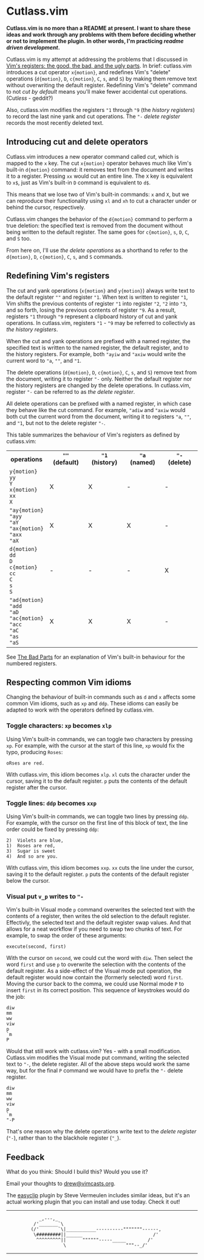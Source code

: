 # Cutlass.vim

**Cutlass.vim is no more than a README at present. I want to share these ideas and work through any problems with them before deciding whether or not to implement the plugin. In other words, I'm practicing *readme driven development*.**

Cutlass.vim is my attempt at addressing the problems that I discussed in [Vim's registers: the good, the bad, and the ugly parts][goodbadugly]. In brief: cutlass.vim introduces a cut operator `x{motion}`, and redefines Vim's "delete" operations (`d{motion}`, `D`, `c{motion}`, `C`, `s`, and `S`) by making them remove text without overwriting the default register. Redefining Vim's "delete" command to not *cut by default* means you'll make fewer accidental cut operations. (Cut*less* - geddit?)

Also, cutlass.vim modifies the registers `"1` through `"9` (the *history registers*) to record the last nine yank and cut operations. The `"-` *delete register* records the most recently deleted text.


## Introducing cut and delete operators

Cutlass.vim introduces a new operator command called *cut*, which is mapped to the `x` key. The cut `x{motion}` operator behaves much like Vim's built-in `d{motion}` command: it removes text from the document and writes it to a register. Pressing `xx` would cut an entire line. The `X` key is equivalent to `x$`, just as Vim's built-in `D` command is equivalent to `d$`.

This means that we lose two of Vim's built-in commands: `x` and `X`, but we can reproduce their functionality using `xl` and `xh` to cut a character under or behind the cursor, respectively.

Cutlass.vim changes the behavior of the `d{motion}` command to perform a true deletion: the specified text is removed from the document without being written to the default register. The same goes for `c{motion}`, `s`, `D`, `C`, and `S` too.

From here on, I'll use *the delete operations* as a shorthand to refer to the `d{motion}`, `D`, `c{motion}`, `C`, `s`, and `S` commands.

## Redefining Vim's registers

The cut and yank operations (`x{motion}` and `y{motion}`) always write text to the default register `""` and register `"1`.
When text is written to register `"1`, Vim shifts the previous contents of register `"1` into register `"2`, `"2` into `"3`, and so forth, losing the previous contents of register `"9`.
As a result, registers `"1` through `"9` represent a clipboard history of cut and yank operations.
In cutlass.vim, registers `"1` - `"9` may be referred to collectivly as *the history registers*.

When the cut and yank operations are prefixed with a named register, the specified text is written to the named register, the default register, and to the history registers. For example, both `"ayiw` and `"axiw` would write the current word to `"a`, `""`, and `"1`.

The delete operations (`d{motion}`, `D`, `c{motion}`, `C`, `s`, and `S`) remove text from the document, writing it to register `"-` only.
Neither the default register nor the history registers are changed by the delete operations.
In cutlass.vim, register `"-` can be referred to as *the delete register*.

All delete operations can be prefixed with a named register, in which case they behave like the cut command.
For example, `"adiw` and `"axiw` would both cut the current word from the document, writing it to registers `"a`, `""`, and `"1`, but not to the delete register `"-`.

This table summarizes the behaviour of Vim's registers as defined by cutlass.vim:

<table>
  <tr>
    <th>operations</th>
    <th><code>""</code> (default)</th>
    <th><code>"1</code> (history)</th>
    <th><code>"a</code> (named)</th>
    <th><code>"-</code> (delete)</th>
  </tr>

  <tr>
    <td>
      <code>y{motion}</code><br/>
      <code>yy</code><br/>
      <code>Y</code><br/>
      <code>x{motion}</code><br/>
      <code>xx</code><br/>
      <code>X</code><br/>
    </td>
    <td>X</td>
    <td>X</td>
    <td>-</td>
    <td>-</td>
  </tr>
  <tr>
    <td>
      <code>"ay{motion}</code><br/>
      <code>"ayy</code><br/>
      <code>"aY</code><br/>
      <code>"ax{motion}</code><br/>
      <code>"axx</code><br/>
      <code>"aX</code><br/>
    </td>
    <td>X</td>
    <td>X</td>
    <td>X</td>
    <td>-</td>
  </tr>

  <tr>
    <td>
      <code>d{motion}</code><br/>
      <code>dd</code><br/>
      <code>D</code><br/>
      <code>c{motion}</code><br/>
      <code>cc</code><br/>
      <code>C</code><br/>
      <code>s</code><br/>
      <code>S</code><br/>
    </td>
    <td>-</td>
    <td>-</td>
    <td>-</td>
    <td>X</td>
  </tr>
  <tr>
    <td>
      <code>"ad{motion}</code><br/>
      <code>"add</code><br/>
      <code>"aD</code><br/>
      <code>"ac{motion}</code><br/>
      <code>"acc</code><br/>
      <code>"aC</code><br/>
      <code>"as</code><br/>
      <code>"aS</code><br/>
    </td>
    <td>X</td>
    <td>X</td>
    <td>X</td>
    <td>-</td>
  </tr>

</table>

See [The Bad Parts][bad] for an explanation of Vim's built-in behaviour for the numbered registers.


## Respecting common Vim idioms

Changing the behaviour of built-in commands such as `d` and `x` affects some common Vim idioms, such as `xp` and `ddp`. These idioms can easily be adapted to work with the operators defined by cutlass.vim.

### Toggle characters: `xp` becomes `xlp`

Using Vim's built-in commands, we can toggle two characters by pressing `xp`. For example, with the cursor at the start of this line, `xp` would fix the typo, producing `Roses`:

    oRses are red.

With cutlass.vim, this idiom becomes `xlp`. `xl` cuts the character under the cursor, saving it to the default register. `p` puts the contents of the default register after the cursor.

### Toggle lines: `ddp` becomes `xxp`

Using Vim's built-in commands, we can toggle two lines by pressing `ddp`. For example, with the cursor on the first line of this block of text, the line order could be fixed by pressing `ddp`:

    2)  Violets are blue,
    1)  Roses are red,
    3)  Sugar is sweet
    4)  And so are you.

With cutlass.vim, this idiom becomes `xxp`. `xx` cuts the line under the cursor, saving it to the default register. `p` puts the contents of the default register below the cursor.

### Visual put `v_p` writes to `"-`

Vim's built-in Visual mode `p` command overwrites the selected text with the contents of a register, then writes the old selection to the default register. Effectivly, the selected text and the default register swap values. And that allows for a neat workflow if you need to swap two chunks of text. For example, to swap the order of these arguments:

    execute(second, first)

With the cursor on `second`, we could cut the word with `diw`. Then select the word `first` and use `p` to overwrite the selection with the contents of the default register. As a side-effect of the Visual mode put operation, the default register would now contain the (formerly selected) word `first`. Moving the cursor back to the comma, we could use Normal mode `P` to insert `first` in its correct position. This sequence of keystrokes would do the job:

    diw
    mm
    ww
    viw
    p
    `m
    P

Would that still work with cutlass.vim? Yes - with a small modification. Cutlass.vim modifies the Visual mode put command, writing the selected text to `"-`, the delete register. All of the above steps would work the same way, but for the final `P` command we would have to prefix the `"-` delete register.

    diw
    mm
    ww
    viw
    p
    `m
    "-P

That's one reason why the delete operations write text to the *delete register* (`"-`), rather than to the blackhole register (`"_`).


## Feedback

What do you think: Should I build this? Would you use it?

Email your thoughts to [drew@vimcasts.org](mailto:drew@vimcasts.org).

The [easyclip][] plugin by Steve Vermeulen includes similar ideas, but it's an actual working plugin that you can install and use today. Check it out!

[goodbadugly]: http://vimcasts.org/blog/2013/11/25/registers-the-good-the-bad-and-the-ugly-parts
[bad]: http://vimcasts.org/blog/2013/11/25/registers-the-good-the-bad-and-the-ugly-parts#the-bad-parts
[v_p]: http://vimdoc.sourceforge.net/htmldoc/change.html#v_p
[easyclip]: https://github.com/svermeulen/vim-easyclip

----------------------------------------

                _,---,_
              /'_______`\
             (/'       `\|___________----------"""""""------,
              \#########||______                          /'
               ^^^^^^^^^||      """"""-----_____        /'
                         \                      """--_/'

----------------------------------------

